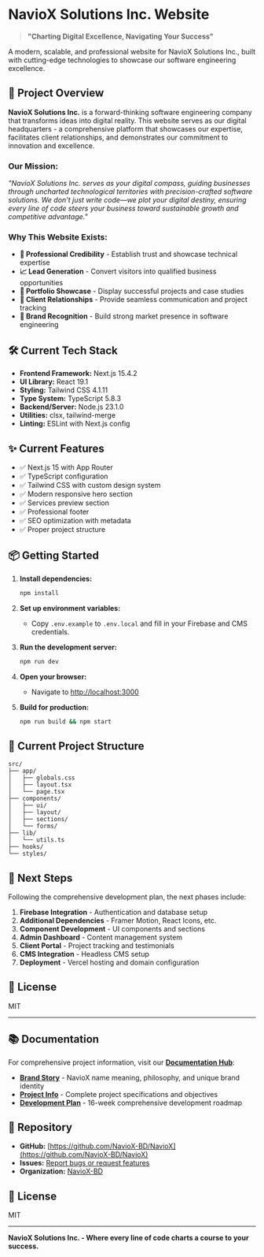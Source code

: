# NavioX Solutions Inc. Website

> **"Charting Digital Excellence, Navigating Your Success"**

A modern, scalable, and professional website for NavioX Solutions Inc., built with cutting-edge technologies to showcase our software engineering excellence.

## 🚀 Project Overview

**NavioX Solutions Inc.** is a forward-thinking software engineering company that transforms ideas into digital reality. This website serves as our digital headquarters - a comprehensive platform that showcases our expertise, facilitates client relationships, and demonstrates our commitment to innovation and excellence.

### **Our Mission:**

_"NavioX Solutions Inc. serves as your digital compass, guiding businesses through uncharted technological territories with precision-crafted software solutions. We don't just write code—we plot your digital destiny, ensuring every line of code steers your business toward sustainable growth and competitive advantage."_

### **Why This Website Exists:**

- **🎯 Professional Credibility** - Establish trust and showcase technical expertise
- **📈 Lead Generation** - Convert visitors into qualified business opportunities
- **💼 Portfolio Showcase** - Display successful projects and case studies
- **🤝 Client Relationships** - Provide seamless communication and project tracking
- **🌟 Brand Recognition** - Build strong market presence in software engineering

## 🛠️ Current Tech Stack

- **Frontend Framework:** Next.js 15.4.2
- **UI Library:** React 19.1
- **Styling:** Tailwind CSS 4.1.11
- **Type System:** TypeScript 5.8.3
- **Backend/Server:** Node.js 23.1.0
- **Utilities:** clsx, tailwind-merge
- **Linting:** ESLint with Next.js config

## ✨ Current Features

- ✅ Next.js 15 with App Router
- ✅ TypeScript configuration
- ✅ Tailwind CSS with custom design system
- ✅ Modern responsive hero section
- ✅ Services preview section
- ✅ Professional footer
- ✅ SEO optimization with metadata
- ✅ Proper project structure

## 📦 Getting Started

1. **Install dependencies:**

   ```bash
   npm install
   ```

2. **Set up environment variables:**

   - Copy `.env.example` to `.env.local` and fill in your Firebase and CMS credentials.

3. **Run the development server:**

   ```bash
   npm run dev
   ```

4. **Open your browser:**

   - Navigate to [http://localhost:3000](http://localhost:3000)

5. **Build for production:**
   ```bash
   npm run build && npm start
   ```

## 📁 Current Project Structure

```
src/
├── app/
│   ├── globals.css
│   ├── layout.tsx
│   └── page.tsx
├── components/
│   ├── ui/
│   ├── layout/
│   ├── sections/
│   └── forms/
├── lib/
│   └── utils.ts
├── hooks/
└── styles/
```

## 🔄 Next Steps

Following the comprehensive development plan, the next phases include:

1. **Firebase Integration** - Authentication and database setup
2. **Additional Dependencies** - Framer Motion, React Icons, etc.
3. **Component Development** - UI components and sections
4. **Admin Dashboard** - Content management system
5. **Client Portal** - Project tracking and testimonials
6. **CMS Integration** - Headless CMS setup
7. **Deployment** - Vercel hosting and domain configuration

## 📄 License

MIT

---

## 📚 **Documentation**

For comprehensive project information, visit our **[Documentation Hub](./docs/README.md)**:

- **[Brand Story](./docs/brand/BRAND_STORY.md)** - NavioX name meaning, philosophy, and unique brand identity
- **[Project Info](./docs/project/PROJECT_INFO.md)** - Complete project specifications and objectives
- **[Development Plan](./docs/development/navioxbd-development-plan.md)** - 16-week comprehensive development roadmap

## 🔗 **Repository**

- **GitHub:** [https://github.com/NavioX-BD/NavioX](https://github.com/NavioX-BD/NavioX)
- **Issues:** [Report bugs or request features](https://github.com/NavioX-BD/NavioX/issues)
- **Organization:** [NavioX-BD](https://github.com/NavioX-BD)

## 📄 **License**

MIT

---

**NavioX Solutions Inc. - Where every line of code charts a course to your success.**
